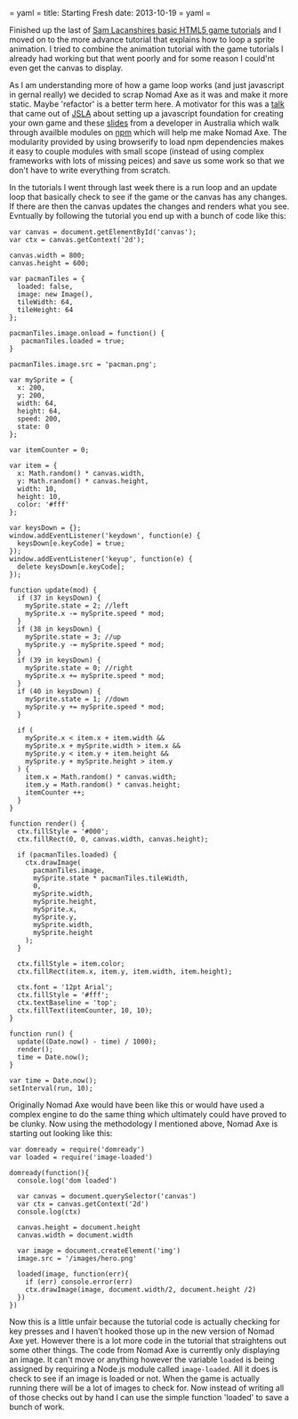 = yaml =
title: Starting Fresh
date: 2013-10-19
= yaml =

Finished up the last of [Sam Lacanshires basic HTML5 game tutorials](http://html5gamedev.samlancashire.com/category/tutorials/) and I moved on to the more advance tutorial that explains how to loop a sprite animation. I tried to combine the animation tutorial with the game tutorials I already had working but that went poorly and for some reason I could'nt even get the canvas to display.

As I am understanding more of how a game loop works (and just javascript in gernal really) we decided to scrap Nomad Axe as it was and make it more static. Maybe 'refactor' is a better term here. A motivator for this was a [talk](https://vimeo.com/74008847) that came out of [JSLA](http://js.la) about setting up a javascript foundation for creating your own game and these [slides](http://hughsk.github.io/campjs-talk/) from a developer in Australia which walk through availble modules on [npm](http://npmjs.org) which will help me make Nomad Axe. The modularity provided by using browserify to load npm dependencies makes it easy to couple modules with small scope (instead of using complex frameworks with lots of missing peices) and save us some work so that we don't have to write everything from scratch.

In the tutorials I went through last week there is a run loop and an update loop that basically check to see if the game or the canvas has any changes. If there are then the canvas updates the changes and renders what you see. Evntually by following the tutorial you end up with a bunch of code like this:

    var canvas = document.getElementById('canvas');
    var ctx = canvas.getContext('2d');

    canvas.width = 800;
    canvas.height = 600;

    var pacmanTiles = {
      loaded: false,
      image: new Image(),
      tileWidth: 64,
      tileHeight: 64
    };

    pacmanTiles.image.onload = function() {
       pacmanTiles.loaded = true;
    }

    pacmanTiles.image.src = 'pacman.png';

    var mySprite = {
      x: 200,
      y: 200,
      width: 64,
      height: 64,
      speed: 200,
      state: 0
    };

    var itemCounter = 0;

    var item = {
      x: Math.random() * canvas.width,
      y: Math.random() * canvas.height,
      width: 10,
      height: 10,
      color: '#fff'
    };

    var keysDown = {};
    window.addEventListener('keydown', function(e) {
      keysDown[e.keyCode] = true;
    });
    window.addEventListener('keyup', function(e) {
      delete keysDown[e.keyCode];
    });

    function update(mod) {
      if (37 in keysDown) {
        mySprite.state = 2; //left
        mySprite.x -= mySprite.speed * mod;
      }
      if (38 in keysDown) {
        mySprite.state = 3; //up
        mySprite.y -= mySprite.speed * mod;
      }
      if (39 in keysDown) {
        mySprite.state = 0; //right
        mySprite.x += mySprite.speed * mod;
      }
      if (40 in keysDown) {
        mySprite.state = 1; //down
        mySprite.y += mySprite.speed * mod;
      }

      if (
        mySprite.x < item.x + item.width &&
        mySprite.x + mySprite.width > item.x &&
        mySprite.y < item.y + item.height &&
        mySprite.y + mySprite.height > item.y
      ) {
        item.x = Math.random() * canvas.width;
        item.y = Math.random() * canvas.height;
        itemCounter ++;
      }
    }

    function render() {
      ctx.fillStyle = '#000';
      ctx.fillRect(0, 0, canvas.width, canvas.height);

      if (pacmanTiles.loaded) {
        ctx.drawImage(
          pacmanTiles.image,
          mySprite.state * pacmanTiles.tileWidth,
          0,
          mySprite.width,
          mySprite.height,
          mySprite.x,
          mySprite.y,
          mySprite.width,
          mySprite.height
        );
      }

      ctx.fillStyle = item.color;
      ctx.fillRect(item.x, item.y, item.width, item.height);

      ctx.font = '12pt Arial';
      ctx.fillStyle = '#fff';
      ctx.textBaseline = 'top';
      ctx.fillText(itemCounter, 10, 10);
    }

    function run() {
      update((Date.now() - time) / 1000);
      render();
      time = Date.now();
    }

    var time = Date.now();
    setInterval(run, 10);

Originally Nomad Axe would have been like this or would have used a complex engine to do the same thing which ultimately could have proved to be clunky. Now using the methodology I mentioned above, Nomad Axe is starting out looking like this:

    var domready = require('domready')
    var loaded = require('image-loaded')

    domready(function(){
      console.log('dom loaded')

      var canvas = document.querySelector('canvas')
      var ctx = canvas.getContext('2d')
      console.log(ctx)

      canvas.height = document.height
      canvas.width = document.width

      var image = document.createElement('img')
      image.src = '/images/hero.png'

      loaded(image, function(err){
        if (err) console.error(err)
        ctx.drawImage(image, document.width/2, document.height /2)
      })
    })

 Now this is a little unfair because the tutorial code is actually checking for key presses and I haven't hooked those up in the new version of Nomad Axe yet. However there is a lot more code in the tutorial that straightens out some other things. The code from Nomad Axe is currently only displaying an image. It can't move or anything however the variable `loaded` is being assigned by requiring a Node.js module called `image-loaded`. All it does is check to see if an image is loaded or not. When the game is actually running there will be a lot of images to check for. Now instead of writing all of those checks out by hand I can use the simple function 'loaded' to save a bunch of work.
